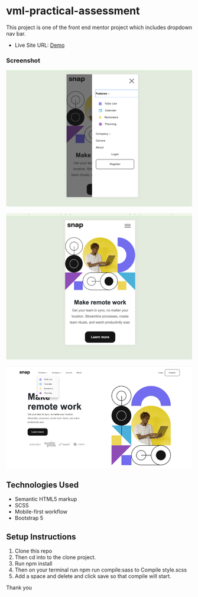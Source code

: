 # vml-practical-assessment

This project is one of the front end mentor project which includes dropdown nav bar.

- Live Site URL: [Demo](https://nonoza.github.io/vml-practical-assessment/)


### Screenshot



![Mobile view of solution](./images/moble-mockup.png)

![Mobile view of solution](./images/mobile-mockup-2.png)

![Desktop view of solution](./images/desktop-dropdown.png)



## Technologies Used

- Semantic HTML5 markup
- SCSS
- Mobile-first workflow
- Bootstrap 5

## Setup Instructions
1. Clone this repo
2. Then cd into to the clone project.
3. Run npm install
4. Then on your terminal run npm run compile:sass to Compile style.scss
5. Add a space and delete and click save so that compile will start.

Thank you




